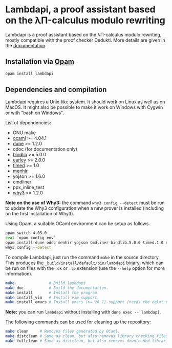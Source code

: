 Lambdapi, a proof assistant based on the λΠ-calculus modulo rewriting
=====================================================================

Lambdapi is a proof assistant based on the λΠ-calculus modulo rewriting,
mostly compatible with the proof checker Dedukti. More details are given
in the [documentation](doc/DOCUMENTATION.md).

Installation via [Opam](http://opam.ocaml.org/)
---------------------

```bash
opam install lambdapi
```

Dependencies and compilation
----------------------------

Lambdapi requires a Unix-like system. It should work on Linux as well as on
MacOS. It might also be possible to make it work on Windows with Cygwin or
with "bash on Windows".

List of dependencies:
 - GNU make
 - [ocaml](https://ocaml.org/) >= 4.04.1
 - [dune](https://dune.build/) >= 1.2.0
 - odoc (for documentation only)
 - [bindlib](https://github.com/rlepigre/ocaml-bindlib) >= 5.0.0
 - [earley](https://github.com/rlepigre/ocaml-earley) >= 2.0.0
 - [timed](https://github.com/rlepigre/ocaml-timed) >= 1.0
 - [menhir](http://gallium.inria.fr/~fpottier/menhir/)
 - yojson >= 1.6.0
 - cmdliner
 - ppx\_inline\_test
 - [why3](http://why3.lri.fr/) >= 1.2.0

**Note on the use of Why3:** the command `why3 config --detect` must be run to
update the Why3 configuration when a new prover is installed (including on the
first installation of Why3).

Using Opam, a suitable OCaml environment can be setup as follows.
```bash
opam switch 4.05.0
eval `opam config env`
opam install dune odoc menhir yojson cmdliner bindlib.5.0.0 timed.1.0 earley.2.0.0 ppx_inline_test why3.1.2.0
why3 config --detect
```

To compile Lambdapi, just run the command `make` in the source directory.
This produces the `_build/install/default/bin/lambdapi` binary, which can
be run on files with the `.dk` or `.lp` extension (use the `--help` option
for more information).

```bash
make               # Build lambdapi.
make doc           # Build the documentation.
make install       # Install the program.
make install_vim   # Install vim support.
make install_emacs # Install emacs (>= 26.1) support (needs the eglot package)
```

**Note:** you can run `lambdapi` without installing with `dune exec -- lambdapi`.

The following commands can be used for cleaning up the repository:
```bash
make clean     # Removes files generated by OCaml.
make distclean # Same as clean, but also removes library checking files.
make fullclean # Same as distclean, but also removes downloaded libraries.
```
